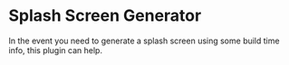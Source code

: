 # Splash Screen Generator

In the event you need to generate a splash screen using some build time info, this plugin can help.
